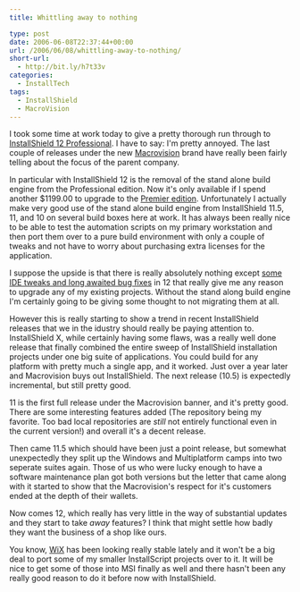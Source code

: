 ```yaml
---
title: Whittling away to nothing

type: post
date: 2006-06-08T22:37:44+00:00
url: /2006/06/08/whittling-away-to-nothing/
short-url:
  - http://bit.ly/h7t33v
categories:
  - InstallTech
tags:
  - InstallShield
  - MacroVision
---
```

I took some time at work today to give a pretty thorough run through to <a href="http://www.macrovision.com/products/flexnet_installshield/installshield/editions/professional.shtml">InstallShield 12 Professional</a>. I have to say: I'm pretty annoyed. The last couple of releases under the new <a href="http://www.macrovision.com">Macrovision</a> brand have really been fairly telling about the focus of the parent company.

In particular with InstallShield 12 is the removal of the stand alone build engine from the Professional edition. Now it's only available if I spend another $1199.00 to upgrade to the <a href="http://www.macrovision.com/products/flexnet_installshield/installshield/editions/premier.shtml">Premier edition</a>. Unfortunately I actually make very good use of the stand alone build engine from InstallShield 11.5, 11, and 10 on several build boxes here at work. It has always been really nice to be able to test the automation scripts on my primary workstation and then port them over to a pure build environment with only a couple of tweaks and not have to worry about purchasing extra licenses for the application.

I suppose the upside is that there is really absolutely nothing except <a href="http://www.macrovision.com/downloads/products/flexnet_installshield/installshield/release_notes/is12_relnotes.shtml">some IDE tweaks and long awaited bug fixes</a> in 12 that really give me any reason to upgrade any of my existing projects. Without the stand along build engine I'm certainly going to be giving some thought to not migrating them at all.

However this is really starting to show a trend in recent InstallShield releases that we in the idustry should really be paying attention to. InstallShield X, while certainly having some flaws, was a really well done release that finally combined the entire sweep of InstallShield installation projects under one big suite of applications. You could build for any platform with pretty much a single app, and it worked. Just over a year later and Macrovision buys out InstallShield. The next release (10.5) is expectedly incremental, but still pretty good.

11 is the first full release under the Macrovision banner, and it's pretty good. There are some interesting features added (The repository being my favorite. Too bad local repositories are <em>still</em> not entirely functional even in the current version!) and overall it's a decent release.

Then came 11.5 which should have been just a point release, but somewhat unexpectedly they split up the Windows and Multiplatform camps into two seperate suites again. Those of us who were lucky enough to have a software maintenance plan got both versions but the letter that came along with it started to show that the Macrovision's respect for it's customers ended at the depth of their wallets.

Now comes 12, which really has very little in the way of substantial updates and they start to take <em>away</em> features? I think that might settle how badly they want the business of a shop like ours.

You know, <a href="http://wix.sourceforge.net/">WiX</a> has been looking really stable lately and it won't be a big deal to port some of my smaller InstallScript projects over to it. It will be nice to get some of those into MSI finally as well and there hasn't been any really good reason to do it before now with InstallShield.